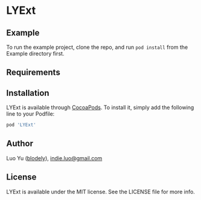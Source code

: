 # LYExt

## Example

To run the example project, clone the repo, and run `pod install` from the Example directory first.

## Requirements

## Installation

LYExt is available through [CocoaPods](https://cocoapods.org). To install
it, simply add the following line to your Podfile:

```ruby
pod 'LYExt'
```

## Author

Luo Yu ([blodely](http://luoyu.space)), indie.luo@gmail.com

## License

LYExt is available under the MIT license. See the LICENSE file for more info.

